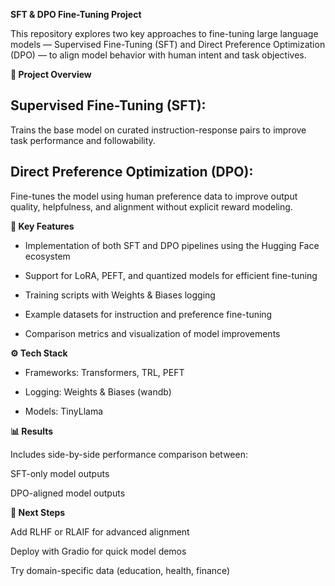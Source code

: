 **SFT & DPO Fine-Tuning Project**

This repository explores two key approaches to fine-tuning large language models — Supervised Fine-Tuning (SFT) and Direct Preference Optimization (DPO) — to align model behavior with human intent and task objectives.

**🚀 Project Overview**

## Supervised Fine-Tuning (SFT):
Trains the base model on curated instruction-response pairs to improve task performance and followability.

## Direct Preference Optimization (DPO):
Fine-tunes the model using human preference data to improve output quality, helpfulness, and alignment without explicit reward modeling.

**🧩 Key Features**

- Implementation of both SFT and DPO pipelines using the Hugging Face ecosystem

- Support for LoRA, PEFT, and quantized models for efficient fine-tuning

- Training scripts with Weights & Biases logging

- Example datasets for instruction and preference fine-tuning

- Comparison metrics and visualization of model improvements

**⚙️ Tech Stack**

- Frameworks: Transformers, TRL, PEFT

- Logging: Weights & Biases (wandb)

- Models: TinyLlama

**📊 Results**

Includes side-by-side performance comparison between:

SFT-only model outputs

DPO-aligned model outputs

**🌱 Next Steps**

Add RLHF or RLAIF for advanced alignment

Deploy with Gradio for quick model demos

Try domain-specific data (education, health, finance)
